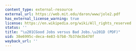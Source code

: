 ```yaml
---
content_type: external-resource
external_url: https://web.mit.edu/daron/www/jole2.pdf
has_external_license_warning: true
license: https://en.wikipedia.org/wiki/All_rights_reserved
status: ''
title: "\u201CGood Jobs versus Bad Jobs.\u201D (PDF)"
uid: 38e6995c-deca-4e83-b7b8-7b37de3b470f
wayback_url: ''
---
```

